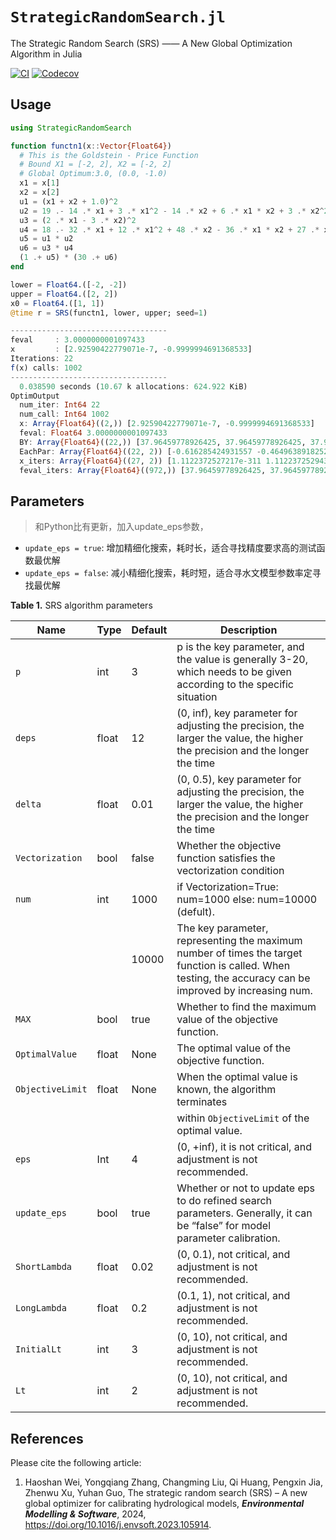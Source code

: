 # `StrategicRandomSearch.jl`

The Strategic Random Search (SRS) —— A New Global Optimization Algorithm in Julia

[![CI](https://github.com/jl-pkgs/StrategicRandomSearch.jl/actions/workflows/CI.yml/badge.svg)](https://github.com/jl-pkgs/StrategicRandomSearch.jl/actions/workflows/CI.yml)
[![Codecov](https://codecov.io/gh/jl-pkgs/StrategicRandomSearch.jl/branch/main/graph/badge.svg)](https://codecov.io/gh/jl-pkgs/StrategicRandomSearch.jl)

## Usage

```julia
using StrategicRandomSearch

function functn1(x::Vector{Float64})
  # This is the Goldstein - Price Function
  # Bound X1 = [-2, 2], X2 = [-2, 2]
  # Global Optimum:3.0, (0.0, -1.0)
  x1 = x[1]
  x2 = x[2]
  u1 = (x1 + x2 + 1.0)^2
  u2 = 19 .- 14 .* x1 + 3 .* x1^2 - 14 .* x2 + 6 .* x1 * x2 + 3 .* x2^2
  u3 = (2 .* x1 - 3 .* x2)^2
  u4 = 18 .- 32 .* x1 + 12 .* x1^2 + 48 .* x2 - 36 .* x1 * x2 + 27 .* x2^2
  u5 = u1 * u2
  u6 = u3 * u4
  (1 .+ u5) * (30 .+ u6)
end

lower = Float64.([-2, -2])
upper = Float64.([2, 2])
x0 = Float64.([1, 1])
@time r = SRS(functn1, lower, upper; seed=1)
```

```julia
----------------------------------- 
feval     : 3.0000000001097433
x         : [2.92590422779071e-7, -0.9999994691368533]
Iterations: 22
f(x) calls: 1002
----------------------------------- 
  0.038590 seconds (10.67 k allocations: 624.922 KiB)
OptimOutput
  num_iter: Int64 22
  num_call: Int64 1002
  x: Array{Float64}((2,)) [2.92590422779071e-7, -0.9999994691368533]
  feval: Float64 3.0000000001097433
  BY: Array{Float64}((22,)) [37.96459778926425, 37.96459778926425, 37.96459778926425, 37.96459778926425, 26.841025563057322, 26.841025563057322, 21.605702566807324, 10.148481159630524, 5.8236442027222175, 3.0498664685729526  …  3.0000590042771944, 3.000032913496003, 3.000032913496003, 3.000001379924515, 3.0000004974780015, 3.000000289269808, 3.000000289269808, 3.000000022318343, 3.0000000001097433, 3.0000000001097433]
  EachPar: Array{Float64}((22, 2)) [-0.616285424931557 -0.4649638918252177; -0.616285424931557 -0.4649638918252177; … ; 2.92590422779071e-7 -0.9999994691368533; 2.92590422779071e-7 -0.9999994691368533]
  x_iters: Array{Float64}((27, 2)) [1.1122372527217e-311 1.112237252943e-311; 1.1122372531644e-311 1.1122372533857e-311; … ; 1.1122372637887e-311 1.11223726401e-311; 1.1122372642314e-311 1.112237264453e-311]
  feval_iters: Array{Float64}((972,)) [37.96459778926425, 37.96459778926425, 37.96459778926425, 37.96459778926425, 37.96459778926425, 37.96459778926425, 37.96459778926425, 37.96459778926425, 37.96459778926425, 37.96459778926425  …  3.0000000001097433, 3.0000000001097433, 3.0000000001097433, 3.0000000001097433, 3.0000000001097433, 3.0000000001097433, 3.0000000001097433, 3.0000000001097433, 3.0000000001097433, 3.0000000001097433]
```

## Parameters

>和Python比有更新，加入update_eps参数，
- `update_eps = true`: 增加精细化搜索，耗时长，适合寻找精度要求高的测试函数最优解
- `update_eps = false`: 减小精细化搜索，耗时短，适合寻水文模型参数率定寻找最优解
<!-- params参数为目标函数的其他参数 -->


**Table 1.** SRS algorithm parameters

| Name             | Type  | Default | Description                                                                                                                                              |
| ---------------- | ----- | ------- | -------------------------------------------------------------------------------------------------------------------------------------------------------- |
| `p`              | int   | 3       | p is the key parameter, and the value is generally 3-20, which needs to be given according to the specific situation                                     |
| `deps`           | float | 12      | (0, inf), key parameter for adjusting the precision, the larger the value, the higher the precision and the longer the time                              |
| `delta`          | float | 0.01    | (0, 0.5), key parameter for adjusting the precision, the larger the value, the higher the precision and the longer the time                              |
| `Vectorization`  | bool  | false   | Whether the objective function satisfies the vectorization condition                                                                                     |
| `num`            | int   | 1000    | if Vectorization=True: num=1000 else: num=10000 (defult).                                                                                                |
|                  |       | 10000   | The key parameter, representing the maximum number of times the target function is called. When testing, the accuracy can be improved by increasing num. |
| `MAX`            | bool  | true    | Whether to find the maximum value of the objective function.                                                                                             |
| `OptimalValue`   | float | None    | The optimal value of the objective function.                                                                                                             |
| `ObjectiveLimit` | float | None    | When the optimal value is known, the algorithm terminates                                                                                                |
|                  |       |         | within `ObjectiveLimit` of the optimal value.                                                                                                            |
| `eps`            | Int   | 4       | (0, +inf), it is not critical, and adjustment is not recommended.                                                                                        |
| `update_eps`     | bool  | true    | Whether or not to update eps to do refined search parameters. Generally, it can be “false” for model parameter calibration.                              |
| `ShortLambda`    | float | 0.02    | (0, 0.1), not critical, and adjustment is not recommended.                                                                                               |
| `LongLambda`     | float | 0.2     | (0.1, 1), not critical, and adjustment is not recommended.                                                                                               |
| `InitialLt`      | int   | 3       | (0, 10), not critical, and adjustment is not recommended.                                                                                                |
| `Lt`             | int   | 2       | (0, 10), not critical, and adjustment is not recommended.                                                                                                |

## References

Please cite the following article:  

1. Haoshan Wei, Yongqiang Zhang, Changming Liu, Qi Huang, Pengxin Jia, Zhenwu
   Xu, Yuhan Guo, The strategic random search (SRS) – A new global optimizer for
   calibrating hydrological models, ***Environmental Modelling & Software***, 2024,
   https://doi.org/10.1016/j.envsoft.2023.105914.
